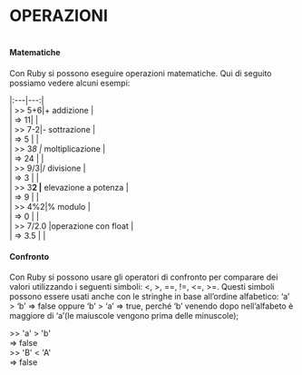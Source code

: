 # OPERAZIONI <h1>

#### Matematiche <h4>

Con Ruby si possono eseguire operazioni matematiche. Qui di seguito possiamo vedere alcuni esempi:

|:---|---:|      
| >> 5+6|+ addizione |       
| => 11| |       
|  >> 7-2|- sottrazione |     
|  => 5 | |		   
| >> 3*8 |* moltiplicazione |      
| => 24 | |	     
|  >> 9/3|/ divisione |    
|  => 3  | |	  	  
| >> 3**2 |** elevazione a potenza |      
| => 9 | |	       
| >> 4%2|% modulo |    
|  => 0  |   |	      	
|  >> 7/2.0  |operazione con float |    
| => 3.5  |  |	    
	
	
#### Confronto <h4>

Con Ruby si possono usare gli operatori di confronto per comparare dei
valori utilizzando i seguenti simboli: <, >, ==, !=, <=, >=. 
Questi simboli possono essere usati anche con le stringhe in base all’ordine alfabetico:
‘a’ > ‘b’ => false oppure ‘b’ > ‘a’ => true, perché ‘b’ venendo dopo nell’alfabeto è maggiore
di ‘a’(le maiuscole vengono prima delle minuscole);

>
\>> 'a' > 'b'    
=> false     
\>> 'B' < 'A'    
=> false     
>